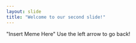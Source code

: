 ```yaml
---
layout: slide
title: "Welcome to our second slide!"
---
```

"Insert Meme Here"
Use the left arrow to go back!
